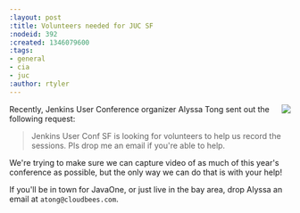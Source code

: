 ```yaml
---
:layout: post
:title: Volunteers needed for JUC SF
:nodeid: 392
:created: 1346079600
:tags:
- general
- cia
- juc
:author: rtyler
---
```

<img src="https://web.archive.org/web/*/https://agentdero.cachefly.net/continuousblog/images/Jenkins_SanFran_T-ShirtM.jpg" align="right"/>

Recently, Jenkins User Conference organizer Alyssa Tong sent out the following request:

> Jenkins User Conf SF is looking for volunteers to help us record the                                                                                          
sessions. Pls drop me an email if you're able to help.

We're trying to make sure we can capture video of as much of this year's conference as possible, but the only way we can do that is with your help!

If you'll be in town for JavaOne, or just live in the bay area, drop Alyssa an email at `atong@cloudbees.com`.
